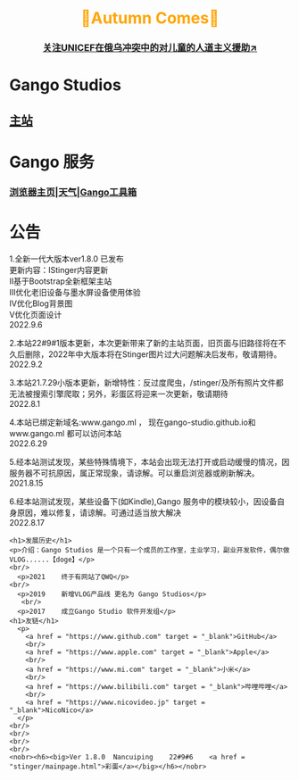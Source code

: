 <html>
  <head>
    <meta charset="UTF-8">
    <!--<link rel="icon" href="image/GANGOpng.ico" type="image/x-icon"/>🧨🧧壬寅虎年春节快乐🧧🧨-->
  </head>
  <body>
    <h1 style = "color:#FFA500;" align = "center">🍁Autumn Comes🍁</h1>
    <!--<h1 style = "color:red;" align = "center">LIBERECO! Ni Estas La HONOJ</h1>-->
    <!--<h3 style = "color:#87CEEB;" align = "center"><a href ="https://tiyu.baidu.com/beijing2022/home/tab/%E5%A5%96%E7%89%8C%E6%A6%9C" target = "_blank"> >>关注冬奥数据<< </a></h3>-->
    <h3 style = "color:#4B92DB；" align = "center"><a href = "https://www.unicef.org"  target = "_blank">关注UNICEF在俄乌冲突中的对儿童的人道主义援助↗</a></h3>
    <h1>Gango Studios</h1>
      <h2><a href = "https://gango-studio.github.io/main.html">主站</a>
        <br/>   
    <h1>Gango 服务</h1>
    <h3><a href = "serves/blank.html" target = "_blank">浏览器主页</a>|<a href = "serves/weather.html" target = "_blank">天气</a>|<a href = "https://gango-studio.github.io/serves/tools/indexpage.html">Gango工具箱</a>
        <br/>
    </h3>
    <h1>公告</h1>
      <p>   1.全新一代大版本ver1.8.0 已发布<br/>更新内容：ⅠStinger内容更新<br/>Ⅱ基于Bootstrap全新框架主站<br/>Ⅲ优化老旧设备与墨水屏设备使用体验<br/>Ⅳ优化Blog背景图<br/>Ⅴ优化页面设计<br/>        2022.9.6</p>
      <p>   2.本站22#9#1版本更新，本次更新带来了新的主站页面，旧页面与旧路径将在不久后删除，2022年中大版本将在Stinger图片过大问题解决后发布，敬请期待。<br/>        2022.9.2</p>
      <p>   3.本站21.7.29小版本更新，新增特性：反过度爬虫，/stinger/及所有照片文件都无法被搜索引擎爬取；另外，彩蛋区将迎来一次更新，敬请期待<br/>        2022.8.1</p>
      <p>   4.本站已绑定新域名:www.gango.ml ， 现在gango-studio.github.io和www.gango.ml 都可以访问本站<br/>        2022.6.29</p>
      <p>   5.经本站测试发现，某些特殊情境下，本站会出现无法打开或启动缓慢的情况，因服务器不可抗原因，属正常现象，请谅解。可以重启浏览器或刷新解决。<br/>        2021.8.15</p>
      <p>   6.经本站测试发现，某些设备下(如Kindle),Gango 服务中的模块较小，因设备自身原因，难以修复，请谅解。可通过适当放大解决<br/>        2022.8.17</p>

    <h1>发展历史</h1>
    <p>介绍：Gango Studios 是一个只有一个成员的工作室，主业学习，副业开发软件，偶尔做VLOG......【doge】</p>
    <br/>
      <p>2021    终于有网站了QWQ</p> 
    <br/>
      <p>2019    新增VLOG产品线 更名为 Gango Studios</p>
       <br/>
      <p>2017    成立Gango Studio 软件开发组</p>
    <h1>友链</h1>
      <p>
        <a href = "https://www.github.com" target = "_blank">GitHub</a>
        <br/>
        <a href = "https://www.apple.com" target = "_blank">Apple</a>
        <br/> 
        <a href = "https://www.mi.com" target = "_blank">小米</a>
        <br/>
        <a href = "https://www.bilibili.com" target = "_blank">哔哩哔哩</a>
        <br/>
        <a href = "https://www.nicovideo.jp" target = "_blank">NicoNico</a>
      </p>
    <br/> 
    <br/>
    <br/>
    <br/>
    <nobr><h6><big>Ver 1.8.0  Nancuiping    22#9#6    <a href = "stinger/mainpage.html">彩蛋</a></big></h6></nobr>
  <!--</body>-->
<!--</html>-->
<!-- Developed by Gango Studios , Sam Mu  -->
